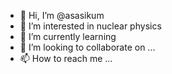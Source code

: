 - 👋 Hi, I’m @asasikum
- 👀 I’m interested in nuclear physics
- 🌱 I’m currently learning 
- 💞️ I’m looking to collaborate on ...
- 📫 How to reach me ...

<!---
asasikum/asasikum is a ✨ special ✨ repository because its `README.md` (this file) appears on your GitHub profile.
You can click the Preview link to take a look at your changes.
--->

